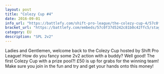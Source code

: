 ```yaml
---
layout: post
title: "Colezy Cup #4"
date: 2016-09-01
info_url: "https://battlefy.com/shift-pro-league/the-colezy-cup-4/57c0f37d5242c81b0c42ffc5/info"
bracket_url: "https://battlefy.com/embeds/57c0f37d5242c81b0c42ffc5/stage/57c0f37d5242c81b0c42ffc6"
category: EU
description: "SPL 2v2"
---
```


Ladies and Gentlemen, welcome back to the Colezy Cup hosted by Shift Pro League! How do you fancy some 2v2 action with a buddy? Well good! The first Colezy Cup with a prize pool?! £50 is up for grabs for the winning team! Make sure you join in the fun and try and get your hands onto this money!
